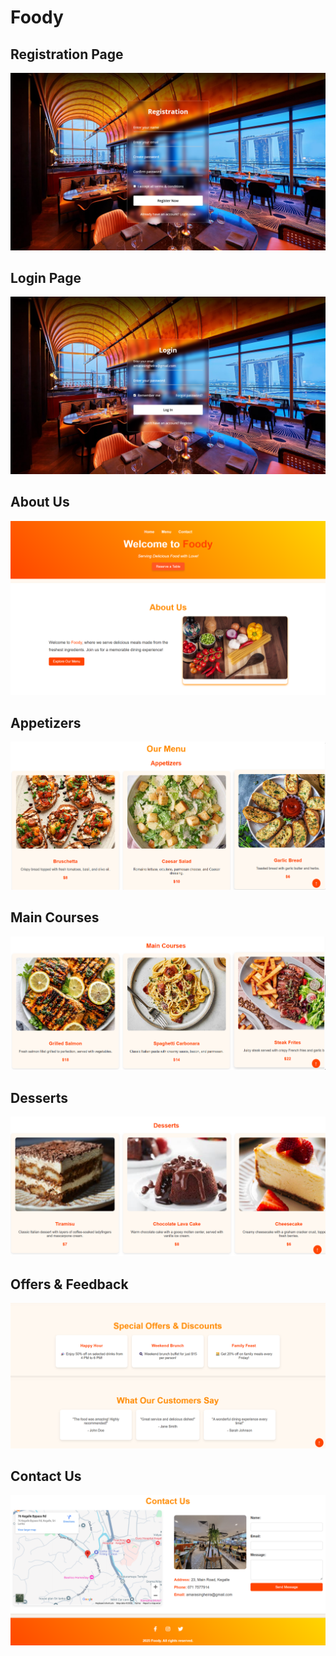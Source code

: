 # Foody

## Registration Page
<img src="pictures/Registration Page.png">

## Login Page
<img src="pictures/Login Page.png">

## About Us
<img src="pictures/About Us.png">

## Appetizers
<img src="pictures/Appetizers.png">

## Main Courses
<img src="pictures/Main Courses.png">

## Desserts
<img src="pictures/Desserts.png">

## Offers & Feedback
<img src="pictures/Offers & Feedback.png">

## Contact Us
<img src="pictures/Contact Us.png">

